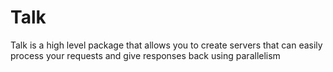 # Talk

Talk is a high level package that allows you to create servers that can easily process your requests and give responses back using parallelism